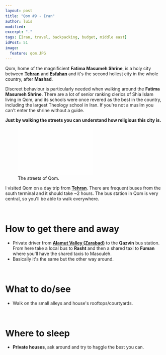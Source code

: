 ```yaml
---
layout: post
title: "Qom #9 - Iran"
author: luis
modified:
excerpt: "."
tags: [Iran, travel, backpacking, budget, middle east]
idPost: 51
image:
  feature: qom.JPG
---
```


Qom, home of the magnificient <b>Fatima Masumeh Shrine</b>, is a holy city between <b><a href="{{site.url}}/Tehran" target="_blank">Tehran</a></b> and <b><a href="{{site.url}}/Esfahan" target="_blank">Esfahan</a></b> and it's the second holiest city in the whole country, after <b>Mashad</b>.

Discreet behaviour is particularly needed when walking around the <b>Fatima Masumeh Shrine</b>. There are a lot of senior ranking clerics of Shia Islam living in Qom, and its schools were once revered as the best in the country, including the largest Theology school in Iran. If you're not a muslim you can't enter the shrine without a guide.

<b><highlight><middle>Just by walking the streets you can understand how religious this city is.</middle></highlight></b>

<figure>
	<a href="../images/iran/qom/qom1.JPG"><img src="../images/blank.JPG" alt="" data-echo="../images/iran/qom/qom1.JPG"></a>
	<figcaption>The streets of Qom.</figcaption>
</figure>

I visited Qom on a day trip from <b><a href="{{site.url}}/Tehran" target="_blank">Tehran</a></b>. There are frequent buses from the south terminal and it should take ~2 hours. The bus station in Qom is very central, so you'll be able to walk everywhere.



<br>
<h1>How to get there and away</h1>
<ul>
<li>Private driver from <b><a href="{{site.url}}/Alamut" target="_blank">Alamut Valley (Zarabad)</a></b> to the <b>Qazvin</b> bus station. From here take a local bus to <b>Rasht</b> and then a shared taxi to <b>Fuman</b> where you'll have the shared taxis to Masouleh.</li>
<li>Basically it's the same but the other way around.</li>
</ul>

<br>
<h1>What to do/see</h1>
<ul>
<li>Walk on the small alleys and house's rooftops/courtyards.</li>
</ul>

<br>
<h1>Where to sleep</h1>
<ul>
<li><b>Private houses</b>, ask around and try to haggle the best you can.</li>
</ul>

